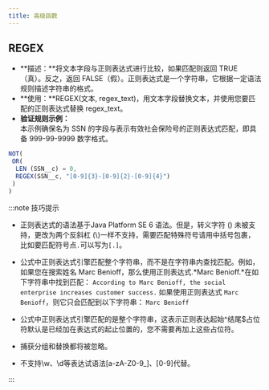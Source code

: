 ```yaml
---
title: 高级函数
---
```


## REGEX

- **描述：**将文本字段与正则表达式进行比较，如果匹配则返回 TRUE（真）。反之，返回 FALSE（假）。正则表达式是一个字符串，它根据一定语法规则描述字符串的格式。
- **使用：**REGEX(文本, regex_text)，用文本字段替换文本，并使用您要匹配的正则表达式替换 regex_text。
- **验证规则示例：**	
本示例确保名为 SSN 的字段与表示有效社会保险号的正则表达式匹配，即具备 999-99-9999 数字格式。

```js
NOT(
 OR(
  LEN (SSN__c) = 0,
  REGEX(SSN__c, "[0-9]{3}-[0-9]{2}-[0-9]{4}")
 )
)
```

:::note 技巧提示

- 正则表达式的语法基于Java Platform SE 6 语法。但是，转义字符 (\) 未被支持，更改为两个反斜杠 (\\)一样不支持，需要匹配特殊符号请用中括号包裹，比如要匹配符号点`.`可以写为`[.]`。

- 公式中正则表达式引擎匹配整个字符串，而不是在字符串内查找匹配。例如，如果您在搜索姓名 Marc Benioff，那么使用正则表达式.*Marc Benioff.*在如下字符串中找到匹配：
`According to Marc Benioff, the social enterprise increases customer success.`
如果使用正则表达式 `Marc Benioff`，则它只会匹配到以下字符串：
`Marc Benioff`

- 公式中正则表达式引擎匹配的是整个字符串，这表示正则表达起始^结尾$占位符默认是已经加在表达式的起止位置的，您不需要再加上这些占位符。

- 捕获分组和替换都将被忽略。

- 不支持\w、\d等表达试语法[a-zA-Z0-9_]、[0-9]代替。

:::
